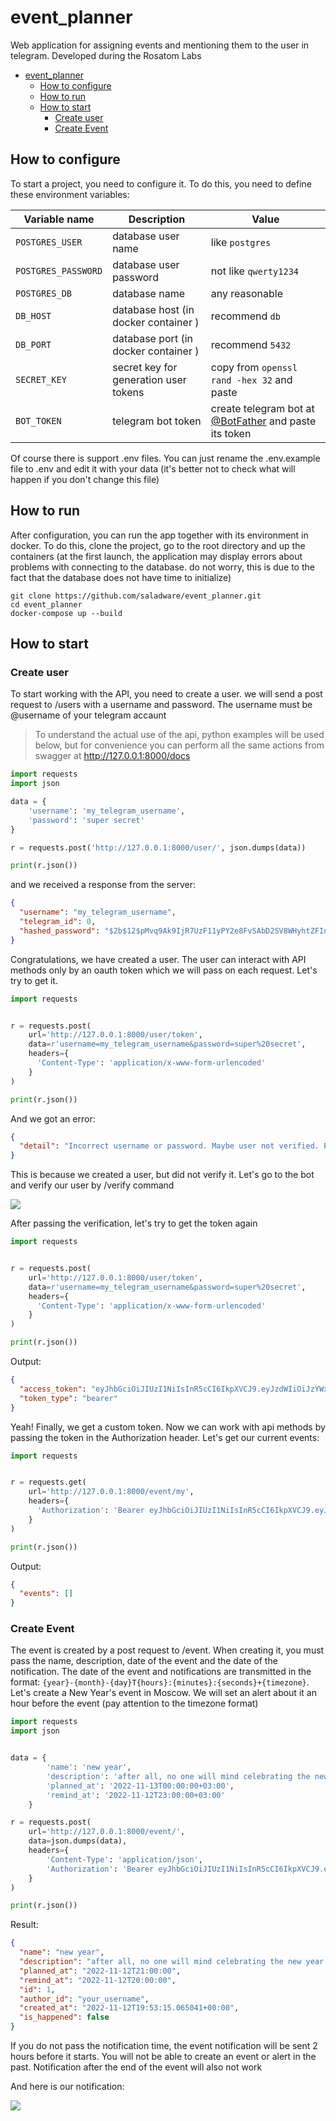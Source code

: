 # event_planner

Web application for assigning events and mentioning them to the user in telegram. Developed during the Rosatom Labs

<!-- TOC -->
* [event_planner](#event_planner)
  * [How to configure](#how-to-configure)
  * [How to run](#how-to-run)
  * [How to start](#how-to-start)
    * [Create user](#create-user)
    * [Create Event](#create-event)
<!-- TOC -->

## How to configure
To start a project, you need to configure it. To do this, you need to define these environment variables:

| Variable name       | Description                             | Value                                                                           |
|---------------------|-----------------------------------------|---------------------------------------------------------------------------------|
| `POSTGRES_USER`     | database user name                      | like `postgres`                                                                 |
| `POSTGRES_PASSWORD` | database user password                  | not like `qwerty1234`                                                           |
| `POSTGRES_DB`       | database name                           | any reasonable                                                                  |
| `DB_HOST`           | database host (in docker container )    | recommend `db`                                                                  |
| `DB_PORT`           | database port (in docker container )    | recommend `5432`                                                                |
| `SECRET_KEY`        | secret key for generation user tokens   | copy from `openssl rand -hex 32` and paste                                      |
| `BOT_TOKEN`         | telegram bot token                      | create telegram bot at [@BotFather](https://t.me/BotFather) and paste its token |

Of course there is support .env files. You can just rename the .env.example file to .env and edit it with your data (it's better not to check what will happen if you don't change this file)

## How to run
After configuration, you can run the app together with its environment in docker. To do this, clone the project, go to the root directory and up the containers (at the first launch, the application may display errors about problems with connecting to the database. do not worry, this is due to the fact that the database does not have time to initialize)

```commandline
git clone https://github.com/saladware/event_planner.git
cd event_planner
docker-compose up --build
```

## How to start

### Create user
To start working with the API, you need to create a user. we will send a post request to /users with a username and password. The username must be @username of your telegram accaunt
> To understand the actual use of the api, python examples will be used below, but for convenience you can perform all the same actions from swagger at http://127.0.0.1:8000/docs
```python
import requests
import json

data = {
    'username': 'my_telegram_username',
    'password': 'super secret'
}

r = requests.post('http://127.0.0.1:8000/user/', json.dumps(data))

print(r.json())
```
and we received a response from the server:
```json
{
  "username": "my_telegram_username",
  "telegram_id": 0,
  "hashed_password": "$2b$12$pMvq9Ak9IjR7UzF11yPY2e8FvSAbD2SV8WHyhtZFIn3WQ0JJetoTC"
}
```

Congratulations, we have created a user. The user can interact with API methods only by an oauth token which we will pass on each request. Let's try to get it.

```python
import requests


r = requests.post(
    url='http://127.0.0.1:8000/user/token',
    data=r'username=my_telegram_username&password=super%20secret',
    headers={
      'Content-Type': 'application/x-www-form-urlencoded'
    }
)

print(r.json())
```
And we got an error:
```json
{
  "detail": "Incorrect username or password. Maybe user not verified. Pls register user and verify it at https://t.me/your_bot_name"
}
```
This is because we created a user, but did not verify it. Let's go to the bot and verify our user by /verify command

![](https://media.discordapp.net/attachments/979456571971100762/1041069930331787414/image.png)

After passing the verification, let's try to get the token again

```python
import requests


r = requests.post(
    url='http://127.0.0.1:8000/user/token',
    data=r'username=my_telegram_username&password=super%20secret',
    headers={
      'Content-Type': 'application/x-www-form-urlencoded'
    }
)

print(r.json())
```
Output:
```json
{
  "access_token": "eyJhbGciOiJIUzI1NiIsInR5cCI6IkpXVCJ9.eyJzdWIiOiJzYWxhZHdhcmUiLCJleHAiOjE2NjgyODMxNDJ9.yzhM6qvkgQScEv6cM2VwqAuqubBkORKX7R-qiEpUOH0",
  "token_type": "bearer"
}
```

Yeah! Finally, we get a custom token. Now we can work with api methods by passing the token in the Authorization header. Let's get our current events:
```python
import requests


r = requests.get(
    url='http://127.0.0.1:8000/event/my',
    headers={
      'Authorization': 'Bearer eyJhbGciOiJIUzI1NiIsInR5cCI6IkpXVCJ9.eyJzdWIiOiJzYWxhZHdhcmUiLCJleHAiOjE2NjgyODMxNDJ9.yzhM6qvkgQScEv6cM2VwqAuqubBkORKX7R-qiEpUOH0'
    }
)

print(r.json())
```
Output:
```json
{
  "events": []
}
```


### Create Event

The event is created by a post request to /event. When creating it, you must pass the name, description, date of the event and the date of the notification.
The date of the event and notifications are transmitted in the format: `{year}-{month}-{day}T{hours}:{minutes}:{seconds}+{timezone}`.
Let's create a New Year's event in Moscow. We will set an alert about it an hour before the event (pay attention to the timezone format)

```python
import requests
import json


data = {
        'name': 'new year',
        'description': 'after all, no one will mind celebrating the new year in November?',
        'planned_at': '2022-11-13T00:00:00+03:00',
        'remind_at': '2022-11-12T23:00:00+03:00'
    }

r = requests.post(
    url='http://127.0.0.1:8000/event/',
    data=json.dumps(data),
    headers={
        'Content-Type': 'application/json',
        'Authorization': 'Bearer eyJhbGciOiJIUzI1NiIsInR5cCI6IkpXVCJ9.eyJzdWIiOiJzYWxhZHdhcmUiLCJleHAiOjE2NjgyODMxNDJ9.yzhM6qvkgQScEv6cM2VwqAuqubBkORKX7R-qiEpUOH0'
    }
)

print(r.json())
```
Result:
```json
{
  "name": "new year",
  "description": "after all, no one will mind celebrating the new year in November?",
  "planned_at": "2022-11-12T21:00:00",
  "remind_at": "2022-11-12T20:00:00",
  "id": 1,
  "author_id": "your_username",
  "created_at": "2022-11-12T19:53:15.065041+00:00",
  "is_happened": false
}
```

If you do not pass the notification time, the event notification will be sent 2 hours before it starts. You will not be able to create an event or alert in the past. Notification after the end of the event will also not work

And here is our notification:

![](https://media.discordapp.net/attachments/979456571971100762/1041083072256409600/2022-11-12_23-04-12.png)
